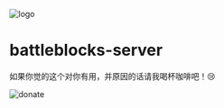 ![logo](http://iapploft.net/imgs/battle_icon.jpg)
# battleblocks-server

如果你觉的这个对你有用，并原因的话请我喝杯咖啡吧！😢

![donate](http://iapploft.net/imgs/WechatIMG15.jpeg)
